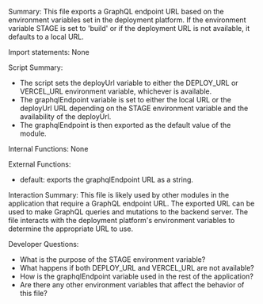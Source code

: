 Summary:
This file exports a GraphQL endpoint URL based on the environment variables set in the deployment platform. If the environment variable STAGE is set to 'build' or if the deployment URL is not available, it defaults to a local URL.

Import statements:
None

Script Summary:
- The script sets the deployUrl variable to either the DEPLOY_URL or VERCEL_URL environment variable, whichever is available.
- The graphqlEndpoint variable is set to either the local URL or the deployUrl URL depending on the STAGE environment variable and the availability of the deployUrl.
- The graphqlEndpoint is then exported as the default value of the module.

Internal Functions:
None

External Functions:
- default: exports the graphqlEndpoint URL as a string.

Interaction Summary:
This file is likely used by other modules in the application that require a GraphQL endpoint URL. The exported URL can be used to make GraphQL queries and mutations to the backend server. The file interacts with the deployment platform's environment variables to determine the appropriate URL to use.

Developer Questions:
- What is the purpose of the STAGE environment variable?
- What happens if both DEPLOY_URL and VERCEL_URL are not available?
- How is the graphqlEndpoint variable used in the rest of the application?
- Are there any other environment variables that affect the behavior of this file?